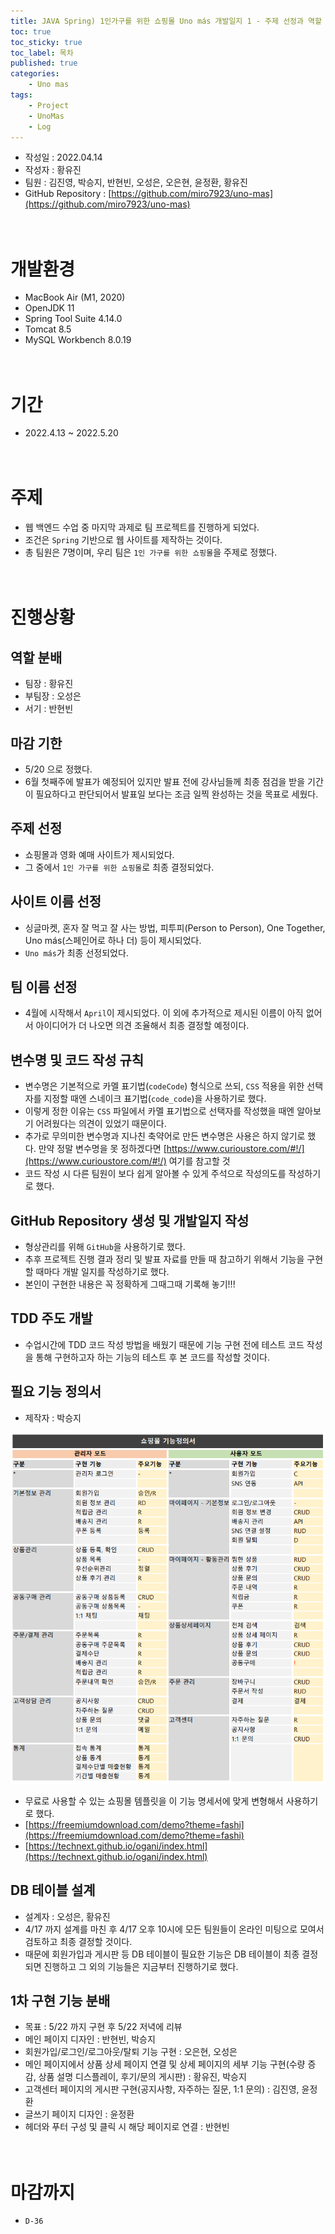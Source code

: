 ```yaml
---
title: JAVA Spring) 1인가구를 위한 쇼핑몰 Uno más 개발일지 1 - 주제 선정과 역할 분배
toc: true
toc_sticky: true
toc_label: 목차
published: true
categories:
    - Uno mas
tags:
    - Project
    - UnoMas
    - Log
---
```


* 작성일 : 2022.04.14
* 작성자 : 황유진
* 팀원 : 김진영, 박승지, 반현빈, 오성은, 오은현, 윤정환, 황유진
* GitHub Repository : [https://github.com/miro7923/uno-mas](https://github.com/miro7923/uno-mas)<br><br><br>

# 개발환경
* MacBook Air (M1, 2020)
* OpenJDK 11
* Spring Tool Suite 4.14.0
* Tomcat 8.5
* MySQL Workbench 8.0.19<br><br><br>

# 기간
* 2022.4.13 ~ 2022.5.20<br><br><br>

# 주제
* 웹 백엔드 수업 중 마지막 과제로 팀 프로젝트를 진행하게 되었다.
* 조건은 `Spring` 기반으로 웹 사이트를 제작하는 것이다.
* 총 팀원은 7명이며, 우리 팀은 `1인 가구를 위한 쇼핑몰`을 주제로 정했다.<br><br><br>

# 진행상황
## 역할 분배
* 팀장 : 황유진
* 부팀장 : 오성은
* 서기 : 반현빈

## 마감 기한
* 5/20 으로 정했다.
* 6월 첫째주에 발표가 예정되어 있지만 발표 전에 강사님들께 최종 점검을 받을 기간이 필요하다고 판단되어서 발표일 보다는 조금 일찍 완성하는 것을 목표로 세웠다.

## 주제 선정
* 쇼핑몰과 영화 예매 사이트가 제시되었다. 
* 그 중에서 `1인 가구를 위한 쇼핑몰`로 최종 결정되었다.

## 사이트 이름 선정
* 싱글마켓, 혼자 잘 먹고 잘 사는 방법, 피투피(Person to Person), One Together, Uno más(스페인어로 하나 더) 등이 제시되었다.
* `Uno más`가 최종 선정되었다.

## 팀 이름 선정
* 4월에 시작해서 `April`이 제시되었다. 이 외에 추가적으로 제시된 이름이 아직 없어서 아이디어가 더 나오면 의견 조율해서 최종 결정할 예정이다.

## 변수명 및 코드 작성 규칙
* 변수명은 기본적으로 카멜 표기법(`codeCode`) 형식으로 쓰되, `CSS` 적용을 위한 선택자를 지정할 때엔 스네이크 표기법(`code_code`)을 사용하기로 했다.
* 이렇게 정한 이유는 `CSS` 파일에서 카멜 표기법으로 선택자를 작성했을 때엔 알아보기 어려웠다는 의견이 있었기 때문이다.
* 추가로 무의미한 변수명과 지나친 축약어로 만든 변수명은 사용은 하지 않기로 했다. 만약 정말 변수명을 못 정하겠다면 [https://www.curioustore.com/#!/](https://www.curioustore.com/#!/) 여기를 참고할 것
* 코드 작성 시 다른 팀원이 보다 쉽게 알아볼 수 있게 주석으로 작성의도를 작성하기로 했다.

## GitHub Repository 생성 및 개발일지 작성
* 형상관리를 위해 `GitHub`을 사용하기로 했다.
* 추후 프로젝트 진행 결과 정리 및 발표 자료를 만들 때 참고하기 위해서 기능을 구현할 때마다 개발 일지를 작성하기로 했다.
* 본인이 구현한 내용은 꼭 정확하게 그때그때 기록해 놓기!!!

## TDD 주도 개발
* 수업시간에 TDD 코드 작성 방법을 배웠기 때문에 기능 구현 전에 테스트 코드 작성을 통해 구현하고자 하는 기능의 테스트 후 본 코드를 작성할 것이다.

## 필요 기능 정의서
* 제작자 : 박승지

<p align="center"><img src="https://github.com/miro7923/uno-mas/raw/main/images/unoMasDocumentation.png" width="600"></p>

* 무료로 사용할 수 있는 쇼핑몰 템플릿을 이 기능 명세서에 맞게 변형해서 사용하기로 했다.
* [https://freemiumdownload.com/demo?theme=fashi](https://freemiumdownload.com/demo?theme=fashi)
* [https://technext.github.io/ogani/index.html](https://technext.github.io/ogani/index.html)

## DB 테이블 설계
* 설계자 : 오성은, 황유진
* 4/17 까지 설계를 마친 후 4/17 오후 10시에 모든 팀원들이 온라인 미팅으로 모여서 검토하고 최종 결정할 것이다.
* 때문에 회원가입과 게시판 등 DB 테이블이 필요한 기능은 DB 테이블이 최종 결정되면 진행하고 그 외의 기능들은 지금부터 진행하기로 했다.

## 1차 구현 기능 분배
* 목표 : 5/22 까지 구현 후 5/22 저녁에 리뷰
* 메인 페이지 디자인 : 반현빈, 박승지
* 회원가입/로그인/로그아웃/탈퇴 기능 구현 : 오은현, 오성은
* 메인 페이지에서 상품 상세 페이지 연결 및 상세 페이지의 세부 기능 구현(수량 증감, 상품 설명 디스플레이, 후기/문의 게시판) : 황유진, 박승지
* 고객센터 페이지의 게시판 구현(공지사항, 자주하는 질문, 1:1 문의) : 김진영, 윤정환
* 글쓰기 페이지 디자인 : 윤정환
* 헤더와 푸터 구성 및 클릭 시 해당 페이지로 연결 : 반현빈<br><br><br>

# 마감까지
* `D-36`
